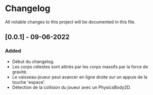# Changelog
All notable changes to this project will be documented in this file.

## [0.0.1] - 09-06-2022
### Added
- Début du changelog.
- Les corps célestes sont attirés par les corps massifs par la force de gravité.
- Le vaisseau-joueur peut avancer en ligne droite sur un appuie de la touche 'espace'.
- Détection de la collision du joueur avec un PhysicsBody2D.